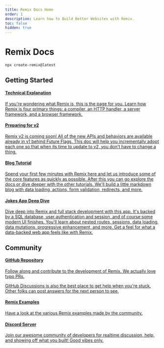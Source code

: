 ```yaml
---
title: Remix Docs Home
order: 1
description: Learn how to Build Better Websites with Remix.
toc: false
hidden: true
---
```


# Remix Docs

```sh
npx create-remix@latest
```

## Getting Started

<docs-cards>
  <a href="/docs/en/main/pages/technical-explanation" aria-label="Technical Explanation">
    <docs-card>
      <h4>Technical Explanation</h4>
      <p>If you're wondering what Remix is, this is the page for you. Learn how Remix is four primary things: a compiler, an HTTP handler, a server framework, and a browser framework.</p>
    </docs-card>
  </a>
  <a href="/docs/en/main/pages/v2" aria-label="Preparing for v2">
    <docs-card>
      <h4>Preparing for v2</h4> 
      <p>Remix v2 is coming soon! All of the new APIs and behaviors are available already in v1 behind Future Flags. This doc will help you incrementally adopt each one so that when its time to update to v2, you don't have to change a thing.</p>
    </docs-card>
  </a>
  <a href="/docs/en/main/tutorials/blog" aria-label="Developer Blog Tutorial">
    <docs-card>
      <h4>Blog Tutorial</h4>
      <p>Spend your first few minutes with Remix here and let us introduce some of the core features as quickly as possible. After this you can go explore the docs or dive deeper with the other tutorials. We'll build a little markdown blog with data loading, actions, form validation, redirects, and more.</p>
    </docs-card>
  </a>
  <a href="/docs/en/main/tutorials/jokes" aria-label="Jokes App Tutorial">
    <docs-card>
      <h4>Jokes App Deep Dive</h4> 
      <p>Dive deep into Remix and full stack development with this app. It's backed by a SQL database, user authentication and session, and of course some modern UI finishes. You'll learn about nested routes, sessions, data loading, data mutations, progressive enhancement, and more. Get a feel for what a data-backed web app feels like with Remix.</p>
    </docs-card>
  </a>
</docs-cards>

## Community

<docs-cards>
  <a href="https://rmx.as/github" aria-label="GitHub Repository">
    <docs-card>
      <h4>GitHub Repository</h4>
      <p>Follow along and contribute to the development of Remix. We actually love typo PRs.</p>
      <p>GitHub Discussions is also the best place to get help when you're stuck. Other folks can post answers for the next person to see.</p>
    </docs-card>
  </a>
  <a href="https://github.com/remix-run/examples" aria-label="Remix Examples">
    <docs-card>
      <h4>Remix Examples</h4>
      <p>Have a look at the various Remix examples made by the community.</p>
    </docs-card>
  </a>
  <a href="https://rmx.as/discord" aria-label="Remix Discord">
    <docs-card>
      <h4>Discord Server</h4> 
      <p>Join our awesome community of developers for realtime discussion, help, and showing off what you built! Good vibes only.</p>
    </docs-card>
  </a>
</docs-cards>

[git-hub]: https://github.com/remix-run/remix
